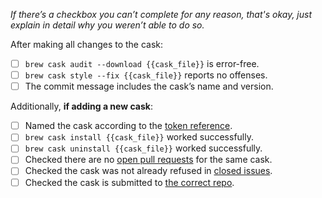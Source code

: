 *If there’s a checkbox you can’t complete for any reason, that's okay, just explain in detail why you weren’t able to do so.*

After making all changes to the cask:

- [ ] `brew cask audit --download {{cask_file}}` is error-free.
- [ ] `brew cask style --fix {{cask_file}}` reports no offenses.
- [ ] The commit message includes the cask’s name and version.

Additionally, **if adding a new cask**:

- [ ] Named the cask according to the [token reference].
- [ ] `brew cask install {{cask_file}}` worked successfully.
- [ ] `brew cask uninstall {{cask_file}}` worked successfully.
- [ ] Checked there are no [open pull requests] for the same cask.
- [ ] Checked the cask was not already refused in [closed issues].
- [ ] Checked the cask is submitted to [the correct repo].

[token reference]: https://github.com/caskroom/homebrew-cask/blob/master/doc/cask_language_reference/token_reference.md
[open pull requests]: https://github.com/caskroom/homebrew-cask/pulls
[closed issues]: https://github.com/caskroom/homebrew-cask/issues?q=is%3Aissue+is%3Aclosed
[the correct repo]: https://github.com/caskroom/homebrew-cask/blob/master/doc/development/adding_a_cask.md#finding-a-home-for-your-cask
